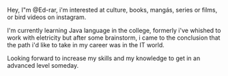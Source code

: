 Hey, I"m @Ed-rar, i'm interested at culture, books, mangás, series or films, or bird videos on instagram.

I'm currently learning Java language in the college, formerly i've whished to work with eletricity but after some brainstorm,
i came to the conclusion that the path i'd like to take in my career was in the IT world.

Looking forward to increase my skills and my knowledge to get in an advanced level someday.
